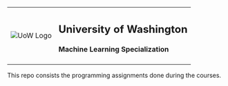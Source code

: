  <table>
  <tr>
    <td><img src='https://i.imgur.com/SP72GJm.png' alt='UoW Logo'></td>
    <td><h2>University of Washington</h2><h4>Machine Learning Specialization</h4></td>
  </tr>
</table>
This repo consists the programming assignments done during the courses.
